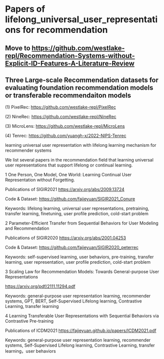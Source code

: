 # Papers of lifelong_universal_user_representations for recommendation
## Move to https://github.com/westlake-repl/Recommendation-Systems-without-Explicit-ID-Features-A-Literature-Review

## Three Large-scale Recommendation datasets for evaluating foundation recommendation models or transferable recommendaiton models

(1) PixelRec: https://github.com/westlake-repl/PixelRec

(2) NineRec: https://github.com/westlake-repl/NineRec

(3) MicroLens: https://github.com/westlake-repl/MicroLens

(4) Tenrec: https://github.com/yuangh-x/2022-NIPS-Tenrec

learning universal user representation with lifelong learning mechanism for recommender systems

We list several papers in the recommendation field that learning universal user representations that support lifelong or continual learning.

1 One Person, One Model, One World: Learning Continual User Representation without Forgetting. 

Publications of SIGIR2021 https://arxiv.org/abs/2009.13724

Code & Dataset: https://github.com/fajieyuan/SIGIR2021_Conure

Keywords:  lifelong learning, universal user representations, pretraining, transfer learning, finetuning, user profile prediction, cold-start problem

2 Parameter-Efficient Transfer from Sequential Behaviors for User Modeling and Recommendation 

Publications of SIGIR2020 https://arxiv.org/abs/2001.04253

Code & Dataset: https://github.com/fajieyuan/SIGIR2020_peterrec

Keywords: self-supervised learning, user behaviors, pre-training, transfer learning, user representation, user profile prediction, cold-start problem

3 Scaling Law for Recommendation Models: Towards General-purpose User Representations

https://arxiv.org/pdf/2111.11294.pdf

Keywords: general-purpose user representation learning, recommender systems, GPT, BERT, Self-Supervised Lifelong learning, Contrastive Learning, transfer learning

4 Learning Transferable User Representations with Sequential Behaviors via Contrastive Pre-training

Publications of ICDM2021 https://fajieyuan.github.io/papers/ICDM2021.pdf

Keywords: general-purpose user representation learning, recommender systems, Self-Supervised Lifelong learning, Contrastive Learning, transfer learning，user behaviors

